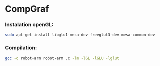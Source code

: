 # CompGraf

### Instalation openGL:
```bash
sudo apt-get install libglu1-mesa-dev freeglut3-dev mesa-common-dev
```

### Compilation:
```bash
gcc -o robot-arm robot-arm .c -lm -lGL -lGLU -lglut
```